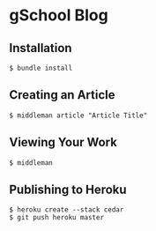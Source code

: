 # gSchool Blog


## Installation

```
$ bundle install
```

## Creating an Article

```
$ middleman article "Article Title"
```

## Viewing Your Work

```
$ middleman
```

## Publishing to Heroku

```
$ heroku create --stack cedar
$ git push heroku master
```
